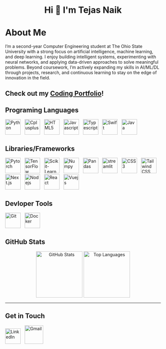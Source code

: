 <h1 align="center">Hi 👋 I'm Tejas Naik</h1>


# About Me
I’m a second-year Computer Engineering student at The Ohio State University with a strong focus on artificial intelligence, machine learning, and deep learning. I enjoy building intelligent systems, experimenting with neural networks, and applying data-driven approaches to solve meaningful problems. Beyond coursework, I’m actively expanding my skills in AI/ML/DL through projects, research, and continuous learning to stay on the edge of innovation in the field.

## Check out my [Coding Portfolio](https://tejasnaik.net)!

## Programing Languages
<p>
  <img src="https://cdn.jsdelivr.net/gh/devicons/devicon/icons/python/python-original.svg" width="50" height="50" alt="Python"/>
  <img width="5" />
  <img src="https://cdn.jsdelivr.net/gh/devicons/devicon/icons/cplusplus/cplusplus-original.svg" width="50" height="50" alt="Cplusplus"/>
  <img width="5" />
  <img src="https://cdn.jsdelivr.net/gh/devicons/devicon/icons/html5/html5-original.svg" width="50" height="50" alt="HTML5"/>
  <img width="5" />
  <img src="https://cdn.jsdelivr.net/gh/devicons/devicon/icons/javascript/javascript-original.svg" width="50" height="50" alt="Javascript"/>
  <img width="5" />
  <img src="https://cdn.jsdelivr.net/gh/devicons/devicon/icons/typescript/typescript-original.svg" width="50" height="50" alt="Typescript"/>
  <img width="5" />
  <img src="https://cdn.jsdelivr.net/gh/devicons/devicon/icons/swift/swift-original.svg" width="50" height="50" alt="Swift"/>
  <img width="5" />
  <img src="https://cdn.jsdelivr.net/gh/devicons/devicon/icons/java/java-original.svg" width="50" height="50" alt="Java"/>
</p>

## Libraries/Frameworks

<p>
  <img src="https://cdn.jsdelivr.net/gh/devicons/devicon/icons/pytorch/pytorch-original.svg" width="50" height="50" alt="Pytorch"/>
  <img width="5" />
  <img src="https://cdn.jsdelivr.net/gh/devicons/devicon/icons/tensorflow/tensorflow-original.svg" width="50" height="50" alt="TensorFlow"/>
  <img width="5" />
  <img src="https://cdn.jsdelivr.net/gh/devicons/devicon/icons/scikitlearn/scikitlearn-original.svg" width="50" height="50" alt="Scikit-Learn"/>
  <img width="5" />
  <img src="https://cdn.jsdelivr.net/gh/devicons/devicon/icons/numpy/numpy-original.svg" width="50" height="50" alt="Numpy"/>
  <img width="5" />
  <img src="https://cdn.jsdelivr.net/gh/devicons/devicon/icons/pandas/pandas-original.svg" width="50" height="50" alt="Pandas"/>
  <img width="5" />
  <img src="https://cdn.jsdelivr.net/gh/devicons/devicon/icons/streamlit/streamlit-original.svg" width="50" height="50" alt="streamlit"/>
  <img width="5" />
  <img src="https://cdn.jsdelivr.net/gh/devicons/devicon/icons/css3/css3-original.svg" width="50" height="50" alt="CSS3"/>
  <img width="5" />
  <img src="https://cdn.jsdelivr.net/gh/devicons/devicon/icons/tailwindcss/tailwindcss-original.svg" alt="Tailwind CSS" width="50" height="50"/>
  <img width="5" />
  <img src="https://cdn.jsdelivr.net/gh/devicons/devicon/icons/nextjs/nextjs-original.svg" alt="Next.js" width="50" height="50"/>
  <img width="5" />
  <img src="https://cdn.jsdelivr.net/gh/devicons/devicon/icons/nodejs/nodejs-original.svg" width="50" height="50" alt="Nodejs"/>
  <img width="5" />
  <img src="https://cdn.jsdelivr.net/gh/devicons/devicon/icons/react/react-original.svg" width="50" height="50" alt="React"/>
 <img width="5" />
  <img src="https://cdn.jsdelivr.net/gh/devicons/devicon/icons/vuejs/vuejs-original.svg" width="50" height="50" alt="Vuejs"/>
</p>

## Devloper Tools

<p>
  <img src="https://cdn.jsdelivr.net/gh/devicons/devicon/icons/git/git-original.svg" width="50" height="50" alt="Git"/>
  <img width="5" />
  <img src="https://cdn.jsdelivr.net/gh/devicons/devicon/icons/docker/docker-original.svg" width="50" height="50" alt="Docker"/>
</p>

## GitHub Stats
<div align="center">
<img src="https://github-readme-stats.vercel.app/api?username=TejasNaik24&hide_title=false&hide_rank=false&show_icons=true&include_all_commits=true&count_private=true&disable_animations=false&theme=dracula&locale=en&hide_border=false&order=1" height="150" alt="GitHub Stats" />
<img src="https://github-readme-stats.vercel.app/api/top-langs?username=TejasNaik24&locale=en&hide_title=false&layout=compact&card_width=320&langs_count=5&theme=dracula&hide_border=false&order=2" height="150" alt="Top Languages"/>
</div>

---

## Get in Touch

<p>
<a href="https://linkedin.com/in/tejas-naik2028"><img src="https://cdn.jsdelivr.net/gh/devicons/devicon/icons/linkedin/linkedin-original.svg" alt="LinkedIn" height="50" width="50"/></a>
<img width="5" />
<a href="mailto:naik.tejas11@gmail.com"><img src="https://upload.wikimedia.org/wikipedia/commons/7/7e/Gmail_icon_%282020%29.svg" alt="Gmail" height="60" width="60"/></a>
</p>



